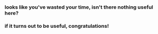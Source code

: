 ### looks like you've wasted your time, isn't there nothing useful here?
### if it turns out to be useful, congratulations!
